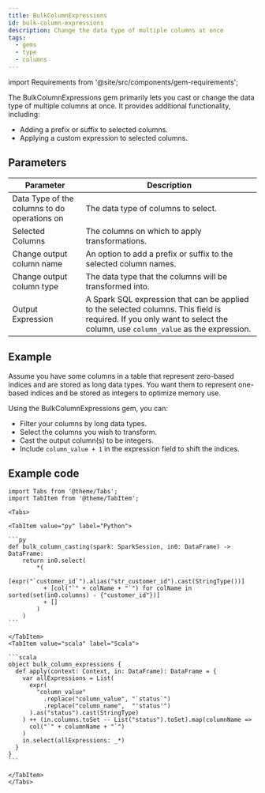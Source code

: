 ```yaml
---
title: BulkColumnExpressions
id: bulk-column-expressions
description: Change the data type of multiple columns at once
tags:
  - gems
  - type
  - columns
---
```


import Requirements from '@site/src/components/gem-requirements';

<Requirements
  python_package_name=""
  python_package_version=""
  scala_package_name="ProphecySparkBasicsScala"
  scala_package_version="0.1.9+"
  scala_lib=""
  python_lib=""
  uc_single="14.3+"
  uc_shared="14.3+"
  livy="3.0.1+"
/>

The BulkColumnExpressions gem primarily lets you cast or change the data type of multiple columns at once. It provides additional functionality, including:

- Adding a prefix or suffix to selected columns.
- Applying a custom expression to selected columns.

## Parameters

| Parameter                                    | Description                                                                                                                                                              |
| -------------------------------------------- | ------------------------------------------------------------------------------------------------------------------------------------------------------------------------ |
| Data Type of the columns to do operations on | The data type of columns to select.                                                                                                                                      |
| Selected Columns                             | The columns on which to apply transformations.                                                                                                                           |
| Change output column name                    | An option to add a prefix or suffix to the selected column names.                                                                                                        |
| Change output column type                    | The data type that the columns will be transformed into.                                                                                                                 |
| Output Expression                            | A Spark SQL expression that can be applied to the selected columns. This field is required. If you only want to select the column, use `column_value` as the expression. |

## Example

Assume you have some columns in a table that represent zero-based indices and are stored as long data types. You want them to represent one-based indices and be stored as integers to optimize memory use.

Using the BulkColumnExpressions gem, you can:

- Filter your columns by long data types.
- Select the columns you wish to transform.
- Cast the output column(s) to be integers.
- Include `column_value + 1` in the expression field to shift the indices.

## Example code

````mdx-code-block
import Tabs from '@theme/Tabs';
import TabItem from '@theme/TabItem';

<Tabs>

<TabItem value="py" label="Python">

```py
def bulk_column_casting(spark: SparkSession, in0: DataFrame) -> DataFrame:
    return in0.select(
        *(
          [expr("`customer_id`").alias("str_customer_id").cast(StringType())]
          + [col("`" + colName + "`") for colName in sorted(set(in0.columns) - {"customer_id"})]
          + []
        )
    )
```

</TabItem>
<TabItem value="scala" label="Scala">

```scala
object bulk_column_expressions {
  def apply(context: Context, in: DataFrame): DataFrame = {
    var allExpressions = List(
      expr(
        "column_value"
          .replace("column_value", "`status`")
          .replace("column_name",  "'status'")
      ).as("status").cast(StringType)
    ) ++ (in.columns.toSet -- List("status").toSet).map(columnName =>
      col("`" + columnName + "`")
    )
    in.select(allExpressions: _*)
  }
}
```

</TabItem>
</Tabs>

````
